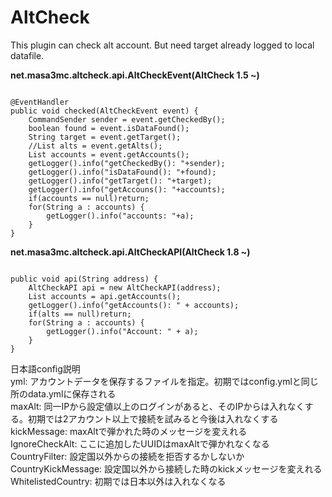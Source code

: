 # AltCheck<br>

This plugin can check alt account. But need target already logged to local datafile.

<b>net.masa3mc.altcheck.api.AltCheckEvent(AltCheck 1.5 ~)</b>
<pre><code>
@EventHandler
public void checked(AltCheckEvent event) {
	CommandSender sender = event.getCheckedBy();
	boolean found = event.isDataFound();
	String target = event.getTarget();
	//List<String> alts = event.getAlts();
	List<String> accounts = event.getAccounts();
	getLogger().info("getCheckedBy(): "+sender);
	getLogger().info("isDataFound(): "+found);
	getLogger().info("getTarget(): "+target);
	getLogger().info("getAccouns(): "+accounts);
	if(accounts == null)return;
	for(String a : accounts) {
		getLogger().info("accounts: "+a);
	}
}
</code></pre>

<b>net.masa3mc.altcheck.api.AltCheckAPI(AltCheck 1.8 ~)</b>
<pre><code>
public void api(String address) {
	AltCheckAPI api = new AltCheckAPI(address);
	List<String> accounts = api.getAccounts();
	getLogger().info("getAccounts(): " + accounts);
	if(alts == null)return;
	for(String a : accounts) {
		getLogger().info("Account: " + a);
	}
}
</code></pre>

日本語config説明<br>
yml: アカウントデータを保存するファイルを指定。初期ではconfig.ymlと同じ所のdata.ymlに保存される<br>
maxAlt: 同一IPから設定値以上のログインがあると、そのIPからは入れなくする。初期では2アカウント以上で接続を試みると今後は入れなくする<br>
kickMessage: maxAltで弾かれた時のメッセージを変えれる<br>
IgnoreCheckAlt: ここに追加したUUIDはmaxAltで弾かれなくなる<br>
CountryFilter: 設定国以外からの接続を拒否するかしないか<br>
CountryKickMessage: 設定国以外から接続した時のkickメッセージを変えれる<br>
WhitelistedCountry: 初期では日本以外は入れなくなる<br>
